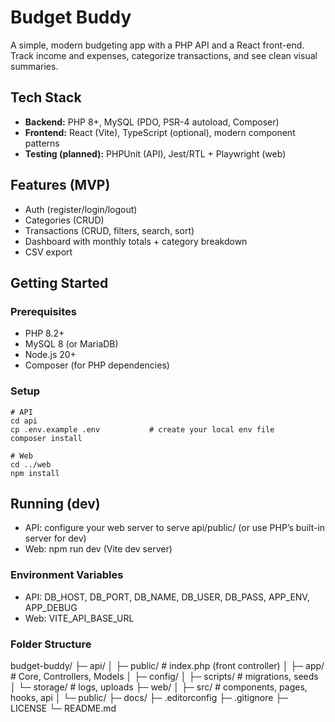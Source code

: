 # Budget Buddy

A simple, modern budgeting app with a PHP API and a React front-end. Track income and expenses, categorize transactions, and see clean visual summaries.

## Tech Stack
- **Backend:** PHP 8+, MySQL (PDO, PSR-4 autoload, Composer)
- **Frontend:** React (Vite), TypeScript (optional), modern component patterns
- **Testing (planned):** PHPUnit (API), Jest/RTL + Playwright (web)

## Features (MVP)
- Auth (register/login/logout)
- Categories (CRUD)
- Transactions (CRUD, filters, search, sort)
- Dashboard with monthly totals + category breakdown
- CSV export

## Getting Started

### Prerequisites
- PHP 8.2+
- MySQL 8 (or MariaDB)
- Node.js 20+
- Composer (for PHP dependencies)

### Setup
```
# API
cd api
cp .env.example .env           # create your local env file
composer install

# Web
cd ../web
npm install
```

## Running (dev)

- API: configure your web server to serve api/public/ (or use PHP’s built-in server for dev)
- Web: npm run dev (Vite dev server)

### Environment Variables

- API: DB_HOST, DB_PORT, DB_NAME, DB_USER, DB_PASS, APP_ENV, APP_DEBUG
- Web: VITE_API_BASE_URL

### Folder Structure

budget-buddy/
├─ api/
│  ├─ public/           # index.php (front controller)
│  ├─ app/              # Core, Controllers, Models
│  ├─ config/
│  ├─ scripts/          # migrations, seeds
│  └─ storage/          # logs, uploads
├─ web/
│  ├─ src/              # components, pages, hooks, api
│  └─ public/
├─ docs/
├─ .editorconfig
├─ .gitignore
├─ LICENSE
└─ README.md


